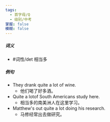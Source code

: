 ```yaml
---
tags:
  - 首字母/Q
  - 级别/中考
掌握: false
模糊: false
---
```

##### 词义
- #词性/det  相当多
##### 例句
- They drank quite a lot of wine.
	- 他们喝了好多酒。
- Quite a lotof South Americans study here.
	- 相当多的南美洲人在这里学习。
- Matthew's out quite a lot doing his research.
	- 马修经常出去做研究。
